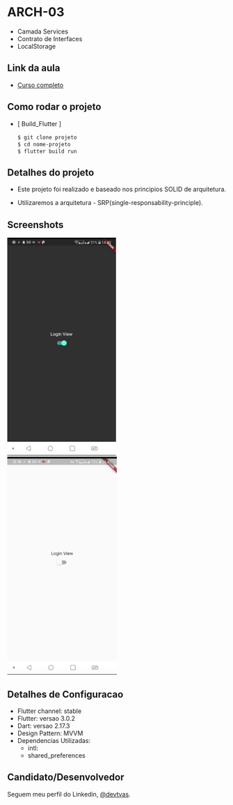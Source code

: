 # ARCH-03

- Camada Services
- Contrato de Interfaces
- LocalStorage

<h2>Link da aula</h2>

 - [Curso completo](https://www.youtube.com/playlist?list=PLlBnICoI-g-c_ZIHqzQjg5E4Re92-qYXn)



<h2>Como rodar o projeto</h2>

  + [ Build_Flutter ]

    ```
    $ git clone projeto
    $ cd nome-projeto
    $ flutter build run
    ```

<h2>Detalhes do projeto</h2>

  - Este projeto foi realizado e baseado nos principios SOLID de arquitetura.

  - Utilizaremos a arquitetura - SRP(single-responsability-principle).





<h2>Screenshots</h2> 

<img src="assets/images/versao1.png" height="500em" /> 
<img src="assets/images/versao2.png" height="500em" />

<h2>Detalhes de Configuracao</h2>
  
  + Flutter channel: stable 
  + Flutter: versao 3.0.2
  + Dart: versao 2.17.3
  + Design Pattern: MVVM
  + Dependencias Utilizadas:  
    - intl:
    - shared_preferences 
    


## Candidato/Desenvolvedor

Seguem meu perfil do Linkedin, [@devtvas](https://www.linkedin.com/in/devtvas/).